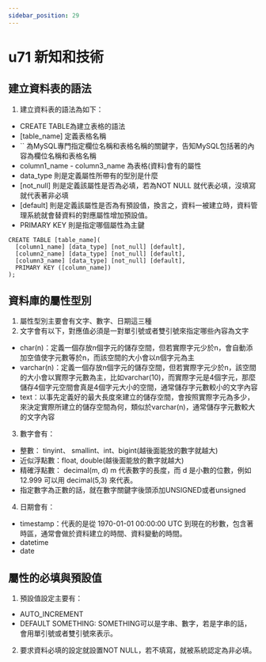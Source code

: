 ```yaml
---
sidebar_position: 29
---
```


# u71 新知和技術 

## 建立資料表的語法
1. 建立資料表的語法為如下：
  - CREATE TABLE為建立表格的語法
  - \[table_name\] 定義表格名稱
  - `` 為MySQL專門指定欄位名稱和表格名稱的關鍵字，告知MySQL包括著的內容為欄位名稱和表格名稱
  - column1_name - column3_name 為表格(資料)會有的屬性
  - data_type 則是定義屬性所帶有的型別是什麼
  - \[not_null\] 則是定義該屬性是否為必填，若為NOT NULL 就代表必填，沒填寫就代表著非必填
  - \[default\] 則是定義該屬性是否為有預設值，換言之，資料一被建立時，資料管理系統就會替資料的對應屬性增加預設值。
  - PRIMARY KEY 則是指定哪個屬性為主鍵
```
CREATE TABLE [table_name](
  [column1_name] [data_type] [not_null] [default],
  [column2_name] [data_type] [not_null] [default],
  [column3_name] [data_type] [not_null] [default],
  PRIMARY KEY ([column_name])
);
```

## 資料庫的屬性型別
1. 屬性型別主要會有文字、數字、日期這三種
2. 文字會有以下，對應值必須是一對單引號或者雙引號來指定哪些內容為文字
  - char(n)：定義一個存放n個字元的儲存空間，但若實際字元少於n，會自動添加空值使字元數等於n，而該空間的大小會以n個字元為主
  - varchar(n)：定義一個存放n個字元的儲存空間，但若實際字元少於n，該空間的大小會以實際字元數為主，比如varchar(10)，而實際字元是4個字元，那麼儲存4個字元空間會真是4個字元大小的空間，通常儲存字元數較小的文字內容
  - text：以事先定義好的最大長度來建立的儲存空間，會按照實際字元為多少，來決定實際所建立的儲存空間為何，類似於varchar(n)，通常儲存字元數較大的文字內容

3. 數字會有：
  - 整數： tinyint、 smallint、int、bigint(越後面能放的數字就越大) 
  - 近似浮點數：float, double(越後面能放的數字就越大) 
  - 精確浮點數： decimal(m, d) m 代表數字的長度，而 d 是小數的位數，例如 12.999 可以用 decimal(5,3) 來代表。
  - 指定數字為正數的話，就在數字關鍵字後頭添加UNSIGNED或者unsigned
4. 日期會有：
  - timestamp：代表的是從 1970-01-01 00:00:00 UTC 到現在的秒數，包含著時區，通常會做於資料建立的時間、資料變動的時間。
  - datetime
  - date


## 屬性的必填與預設值
1. 預設值設定主要有：
  - AUTO_INCREMENT
  - DEFAULT SOMETHING: SOMETHING可以是字串、數字，若是字串的話，會用單引號或者雙引號來表示。
2. 要求資料必填的設定就設置NOT NULL，若不填寫，就被系統認定為非必填。